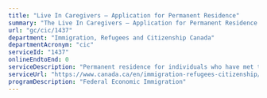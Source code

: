 ```yaml
---
title: "Live In Caregivers – Application for Permanent Residence"
summary: "The Live In Caregivers – Application for Permanent Residence service from Immigration, Refugees and Citizenship Canada is not available end-to-end online, according to the GC Service Inventory."
url: "gc/cic/1437"
department: "Immigration, Refugees and Citizenship Canada"
departmentAcronym: "cic"
serviceId: "1437"
onlineEndtoEnd: 0
serviceDescription: "Permanent residence for individuals who have met the requirements of the live in caregiver program. This service includes granting permanent residence and issuance of a permanent resident card."
serviceUrl: "https://www.canada.ca/en/immigration-refugees-citizenship/services/immigrate-canada/caregivers.html"
programDescription: "Federal Economic Immigration"
---
```

